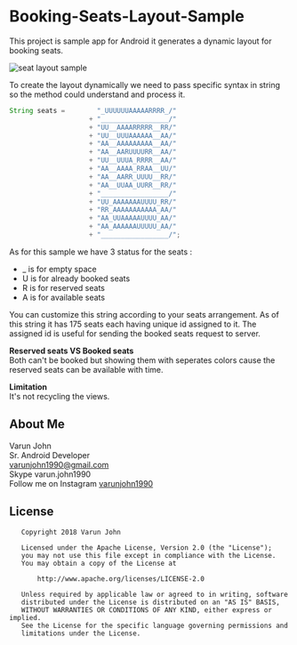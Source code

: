 # Booking-Seats-Layout-Sample

This project is sample app for Android it generates a dynamic layout for booking seats.


![seat layout sample](https://user-images.githubusercontent.com/24667361/43626651-787094d2-9710-11e8-97c2-0ceb4db5b719.gif)

To create the layout dynamically we need to pass specific syntax in string so the method could understand and process it. 

```java
String seats =        "_UUUUUUAAAAARRRR_/"
                    + "_________________/"
                    + "UU__AAAARRRRR__RR/"
                    + "UU__UUUAAAAAA__AA/"
                    + "AA__AAAAAAAAA__AA/"
                    + "AA__AARUUUURR__AA/"
                    + "UU__UUUA_RRRR__AA/"
                    + "AA__AAAA_RRAA__UU/"
                    + "AA__AARR_UUUU__RR/"
                    + "AA__UUAA_UURR__RR/"
                    + "_________________/"
                    + "UU_AAAAAAAUUUU_RR/"
                    + "RR_AAAAAAAAAAA_AA/"
                    + "AA_UUAAAAAUUUU_AA/"
                    + "AA_AAAAAAUUUUU_AA/"
                    + "_________________/";
```
As for this sample we have 3 status for the seats :<br />
* _ is for empty space<br />
* U is for already booked seats<br />
* R is for reserved seats<br />
* A is for available seats<br />

You can customize this string according to your seats arrangement. As of this string it has 175 seats each having unique id assigned to it. The assigned id is useful for sending the booked seats request to server. 

**Reserved seats VS Booked seats**<br />
Both can't be booked but showing them with seperates colors cause the reserved seats can be available with time.

**Limitation**<br />
It's not recycling the views.

## About Me

Varun John<br />
Sr. Android Developer<br />
varunjohn1990@gmail.com<br />
Skype varun.john1990<br />
Follow me on Instagram [varunjohn1990](https://www.instagram.com/varun.john.1990/)<br />

## License
```
   Copyright 2018 Varun John

   Licensed under the Apache License, Version 2.0 (the "License");
   you may not use this file except in compliance with the License.
   You may obtain a copy of the License at

       http://www.apache.org/licenses/LICENSE-2.0

   Unless required by applicable law or agreed to in writing, software
   distributed under the License is distributed on an "AS IS" BASIS,
   WITHOUT WARRANTIES OR CONDITIONS OF ANY KIND, either express or implied.
   See the License for the specific language governing permissions and
   limitations under the License.
```
